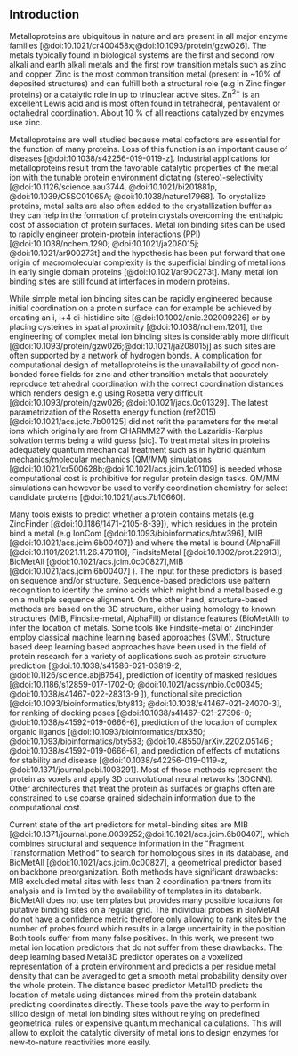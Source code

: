 ## Introduction

Metalloproteins are ubiquitous in nature and are present in all major enzyme families [@doi:10.1021/cr400458x;@doi:10.1093/protein/gzw026]. The metals typically found in biological systems are the first and second row alkali and earth alkali metals and the first row transition metals such as zinc and copper. <!--The most common metal found in biological systems is Zinc (present in ~10% of deposited structures )ZN ligand in  18889 structures, 187844 total structures deposited in PDB. Considering all Zn-containing structures, the number is unchanged in practice (18923/187844=10%) --> Zinc is the most common transition metal (present in ~10% of deposited structures) and can fulfill both a structural role (e.g in Zinc finger proteins) or a catalytic role in up to trinuclear active sites. Zn<sup>2+</sup> is an excellent Lewis acid and is most often found in tetrahedral, pentavalent or octahedral coordination. About 10 % of all reactions catalyzed by enzymes use zinc.

Metalloproteins are well studied because metal cofactors are essential for the function of many proteins.  Loss of this function is an important cause of diseases [@doi:10.1038/s42256-019-0119-z]. Industrial applications for metalloproteins result from the favorable catalytic properties of the metal ion with the tunable protein environment dictating (stereo)-selectivity [@doi:10.1126/science.aau3744, @doi:10.1021/bi201881p, @doi:10.1039/C5SC01065A; @doi:10.1038/nature17968]. To crystallize proteins, metal salts are also often added to the crystallization buffer as they can help in the formation of protein crystals overcoming the enthalpic cost of association of protein surfaces.  Metal ion binding sites can be used to rapidly engineer protein-protein interactions (PPI) [@doi:10.1038/nchem.1290; @doi:10.1021/ja208015j; @doi:10.1021/ar900273t] and the hypothesis has been put forward that one origin of macromolecular complexity is the superficial binding of metal ions in early single domain proteins [@doi:10.1021/ar900273t]. Many metal ion binding sites are still found at interfaces in modern proteins. 

While simple metal ion binding sites can be rapidly engineered because initial coordination on a protein surface can for example be achieved by creating an i, i+4 di-histidine site [@doi:10.1002/anie.202009226] or by placing cysteines in spatial proximity [@doi:10.1038/nchem.1201], the engineering of complex metal ion binding sites is considerably more difficult [@doi:10.1093/protein/gzw026;@doi:10.1021/ja208015j] as such sites are often supported by a network of hydrogen bonds. A complication for computational design of metalloproteins is the unavailability of good non-bonded force fields for zinc and other transition metals that accurately reproduce tetrahedral coordination with the correct coordination distances which renders design e.g using Rosetta very difficult [@doi:10.1093/protein/gzw026; @doi:10.1021/jacs.0c01329]. The latest parametrization of the Rosetta energy function (ref2015) [@doi:10.1021/acs.jctc.7b00125] did not refit the parameters for the metal ions which originally are from CHARMM27 with the Lazaridis-Karplus solvation terms being a wild guess [sic]. To treat metal sites in proteins adequately quantum mechanical treatment such as in hybrid quantum mechanics/molecular mechanics (QM/MM) simulations [@doi:10.1021/cr500628b;@doi:10.1021/acs.jcim.1c01109] is needed whose computational cost is prohibitive for regular protein design tasks. QM/MM simulations can however be used to verify coordination chemistry for select candidate proteins [@doi:10.1021/jacs.7b10660]. 

Many tools exists to predict whether a protein contains metals (e.g ZincFinder [@doi:10.1186/1471-2105-8-39]), which residues in the protein bind a metal (e.g IonCom [@doi:10.1093/bioinformatics/btw396], MIB [@doi:10.1021/acs.jcim.6b00407]) and where the metal is bound (AlphaFill [@doi:10.1101/2021.11.26.470110], FindsiteMetal [@doi:10.1002/prot.22913], BioMetAll [@doi:10.1021/acs.jcim.0c00827],MIB [@doi:10.1021/acs.jcim.6b00407] ). The input for these predictors is based on sequence and/or structure. Sequence-based predictors use pattern recognition to identify the amino acids which might bind a metal based e.g on a multiple sequence alignment.
On the other hand, structure-based methods are based on the 3D structure, either using homology to known structures (MIB, Findsite-metal, AlphaFill) or distance features (BioMetAll) to infer the location of metals. Some tools like Findsite-metal or ZincFinder employ classical machine learning based approaches (SVM). 
Structure based deep learning based approaches have been used in the field of protein research for a variety of applications such as protein structure prediction [@doi:10.1038/s41586-021-03819-2, @doi:10.1126/science.abj8754], prediction of identity of masked residues [@doi:10.1186/s12859-017-1702-0; @doi:10.1021/acssynbio.0c00345; @doi:10.1038/s41467-022-28313-9 ]), functional site prediction [@doi:10.1093/bioinformatics/bty813; @doi:10.1038/s41467-021-24070-3], for ranking of docking poses [@doi:10.1038/s41467-021-27396-0; @doi:10.1038/s41592-019-0666-6], prediction of the location of complex organic ligands [@doi:10.1093/bioinformatics/btx350; @doi:10.1093/bioinformatics/bty583; @doi:10.48550/arXiv.2202.05146 ; @doi:10.1038/s41592-019-0666-6], and prediction of effects of mutations for stability and disease [@doi:10.1038/s42256-019-0119-z, @doi:10.1371/journal.pcbi.1008291]. Most of those methods represent the protein as voxels and apply 3D convolutional neural networks (3DCNN). Other architectures that treat the protein as surfaces or graphs often are constrained to use coarse grained sidechain information due to the computational cost. 

Current state of the art predictors for metal-binding sites are MIB [@doi:10.1371/journal.pone.0039252;@doi:10.1021/acs.jcim.6b00407], which combines structural and sequence information in the "Fragment Transformation Method" to search for homologous sites in its database, and BioMetAll [@doi:10.1021/acs.jcim.0c00827], a geometrical predictor based on backbone preorganization. Both methods have significant drawbacks: MIB excluded metal sites with less than 2 coordination partners from its analysis and is limited by the availability of templates in its databank. BioMetAll does not use templates but provides many possible locations for putative binding sites on a regular grid. The individual probes in BioMetAll do not have a confidence metric therefore only allowing to rank sites by the number of probes found which results in a large uncertainity in the position. Both tools suffer from many false positives. <!--  The reported accuracy and sensitivity for the MIB predictor are 94.6% and 64.7%, respectively (average values on different metal ions, for Zn<sup>2+</sup> in particular the corresponding values are 94.8% and	71.1%). For the BioMetAll predictor, the same quantities are not available, but a benchmark on 53 two-histidine one-carboxylate motifs resulted in an average distance between the predicted and the experimental site of the metal of (0.56±0.19)Å Put cluster center instead of one of the probe. These values refer to the performances assessed in the original publications, but are not straightforward to compare and extend to the general case. For this reason, in this work we also performed a robust and fair comparison of our two novel methods with MIB and BioMetAll predictors. -->
In this work, we present two metal ion location predictors that do not suffer from these drawbacks. The deep learning based Metal3D predictor operates on a voxelized representation of a protein environment and predicts a per residue metal density that can be averaged to get a smooth metal probability density over the whole protein. The distance based predictor Metal1D predicts the location of metals using distances mined from the protein databank predicting coordinates directly. 
These tools pave the way to perform in silico design of metal ion binding sites without relying on predefined geometrical rules or expensive quantum mechanical calculations. This will allow to exploit the catalytic diversity of metal ions to design enzymes for new-to-nature reactivities more easily. 

<!-- 

many biological functions [Percora review]? 
As oneof the most prevalent transition metal cofactors in
biological systems, it plays structural, signaling, and regulatory
roles and is found in all six classes of enzymes (most commonly
hydrolases



Understanding where metals bind in biology is related to health [@doi:10.1038/s42256-019-0119-z], biocatalyis [Kuhlman, Hilvert] and PPIs [Tezcan]. 

Starting with pioneering studies in the 1990 s,[@doi:10.1126/science.8346440;@doi:10.1146/annurev.biochem.68.1.779]there have been notable successes inthe de novo design of functional metalloproteins, which arepredominantly based on four-helix bundle anda-helicalcoiled-coiled motifs with readily parametrizable structure [@doi:10.1002/anie.202009226]. 


Zinc exists as a redox-inert Zn(II) cation with an electron configuration of [Ar]3d10
These properties with the lack of ligand field effects make zinc an excellent metal for different coordination numbers and binding geometries in different biological systems.
 Zinc can be found as an active site metal (cofactor) in all six IUBMB enzyme classes
### Deep learning on proteins
Torng/Shroff 3DCNN bio stuff 
Ananad DeepRank
Correia surface studies Nat Methods 


### Enzymes

### Interfaces
It has been hypothesized that some modern metalloproteins may have emerged through the metal-nucleated oligomerization of small peptides or protein domains, followed by the evolution of the resulting assemblies into stable, functional architecture.


Metal-Templated Interface Redesign (MeTIR) ). These strategies, inspired by both the proposed evolutionary roles of metals and their prevalence in natural PPIs, take advantage of the favorable properties of metal coordination (bonding strength, directionality, and reversibility) to guide protein self-assembly with minimal design and engineering

In order to circumvent the complexity of constructing extensive noncovalent interfaces, which are typically involved in natural PPIs

### Existing approaches

Computational predictors of metal-binding sites built on sequence analyses are mostly based on scanning the sequence of a target protein to identify those regions where amino acid patterns match a metal-binding site fingerprint. For zinc binding sites often two histidine spaced by one residue which allows to readily detect the motif are easy to detect. These predictors yield the identites of the coordinating residues. 

Structural detectors often used distance features to identify sites based on statistical mining in the protein databank.  Predictors trained like this can identify highly preorganized motifs (e.g 4x Cys in close spatial proximity) but are often not very good at identifying weakly preorganized motifs. Current state of the art predictors (MIB, BioMetAll) use fragments/homology to predict the location of the metal or backbone preorganization predicting an approximate position of the metal that is less sensitive to the exact side chain geometry thus affording higher sensitivity to detect metal sites(BioMetAll). MIB [@doi:10.1021/acs.jcim.6b00407] uses the fragmentation transformation method to search for homologus sites in its database


In our work we develop two new predictors primarily intended for zinc binding sites - Metal1D and Metal3D that are more accurate and sensitive than existing approaches in predicting metal ion binding sites. We evaluate their capability with respect to  -->

